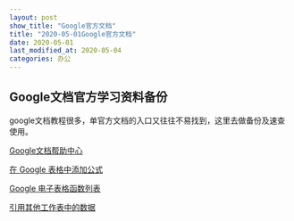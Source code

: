 ```yaml
---
layout: post
show_title: "Google官方文档"
title: "2020-05-01Google官方文档"
date: 2020-05-01
last_modified_at: 2020-05-04
categories: 办公
---
```


## Google文档官方学习资料备份

google文档教程很多，单官方文档的入口又往往不易找到，这里去做备份及速查使用。

<!--more-->

[Google文档帮助中心](https://support.google.com/docs/?hl=zh-Hans#topic=1382883)

[在 Google 表格中添加公式](https://support.google.com/docs/answer/46977?hl=zh-Hans&ref_topic=1361471)

[Google 电子表格函数列表](https://support.google.com/docs/table/25273?hl=zh-Hans)

[引用其他工作表中的数据](https://support.google.com/docs/answer/75943?hl=zh-Hans&ref_topic=1361471) 